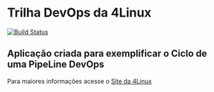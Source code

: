 # Trilha DevOps da 4Linux

<!-- Altere a Flag abaixo com sua URL do Travis -->
[![Build Status](https://travis-ci.org/rdmendon/DevOpsLab-HelloWorld.svg?branch=master)](https://travis-ci.org/rdmendon/DevOpsLab-HelloWorld)

## Aplicação criada para exemplificar o Ciclo de uma PipeLine DevOps


Para maiores informações acesse o [Site da 4Linux](https://www.4linux.com.br/cursos/devops)
